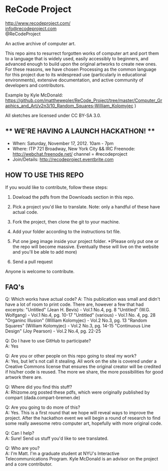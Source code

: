 ReCode Project
==============
http://www.recodeproject.com/  
info@recodeproject.com  
@ReCodeProject  


An active archive of computer art.

This repo aims to resurrect forgotten works of computer art and port them to a language that is widely used, easily accessibly to beginners, and advanced enough to build upon the original artworks to create new ones. For these reasons, we have chosen Processing as the common language for this project due to its widespread use (particularly in educational environments), extensive documentation, and active community of developers and contributors.  
  
Example by Kyle McDonald: https://github.com/matthewepler/ReCode_Project/tree/master/Computer_Graphics_and_Art/v2n3/10_Random_Squares-William_Kolomyjec )  
 

All sketches are licensed under CC BY-SA 3.0.


** WE'RE HAVING A LAUNCH HACKATHON! **
-------------------------------------------------
* When: Saturday, November 17, 2012. 10am - 7pm
* Where: ITP 721 Broadway, New York City 
         && IRC Freenode: http://webchat.freenode.net/ channel = #recodeproject
* Join/Details: http://recodeproject.eventbrite.com 


HOW TO USE THIS REPO
--------------------  
If you would like to contribute, follow these steps:  

1.	Dowload the pdfs from the Downloads section in this repo.

2.	Pick a project you'd like to translate. Note: only a handful of these have actual code. 

3.	Fork the project, then clone the git to your machine. 

4.	Add your folder according to the instructions txt file.

5.	Put one jpeg image inside your project folder.
*(Please only put one or the repo will become massive. Eventually these will live on the website and you'll be able to add more) 

6.	Send a pull request 

Anyone is welcome to contribute. 


FAQ's
-----
Q: Which works have actual code?
A: This publication was small and didn't have a lot of room to print code. There are, however a few that had excerpts:
"Untitled" (Jean H. Bevis) - Vol.1 No.4, pg. 8
"Untitled" (W.G. Wolfgang) - Vol.1 No.4, pg. 10-17
"Untitled" (various) - Vol.1 No. 4, pg. 28
"Organinc Illusion" (William Kolomyjec) - Vol.2 No.3, pg. 13
"Random Squares" (William Kolomyjec) - Vol.2 No.3, pg. 14-15
"Continuous Line Design" (Joy Pearson) - Vol.2 No.4, pg. 22-25

Q: Do I have to use GitHub to participate?  
A: Yes
	
Q: Are you or other people on this repo going to steal my work?  
A: Yes, but let's not call it stealing. All work on the site is covered under a Creative
Commons license that ensures the original creator will be credited if his/her code is reused. The more we share, the more possibilities for good artwork there are.
	
Q: Where did you find this stuff?  
A: Rhizome.org posted these pdfs, which were originally published by compart (dada.compart-bremen.de)
	
Q: Are you going to do more of this?  
A: Yes. This is a first round that we hope will reveal ways to improve the project. After the hackathon event we will begin a round of research to find some really awesome retro computer art, hopefully with more original code.
	
Q: Can I help?  
A: Sure! Send us stuff you'd like to see translated. 
	
Q: Who are you?  
A: I'm Matt. I'm a graduate student at NYU's Interactive Telecommunications Program. 
Kyle McDonald is an advisor on the project and a core contributor.

